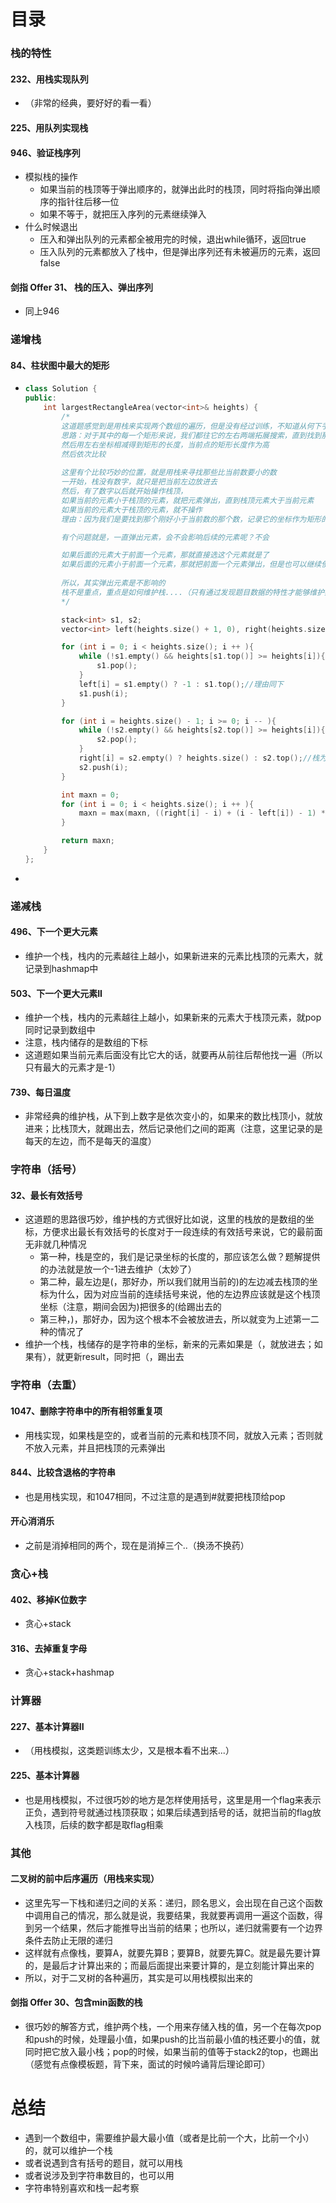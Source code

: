 # 目录

### 栈的特性

#### 232、用栈实现队列

- （非常的经典，要好好的看一看）



#### 225、用队列实现栈



#### 946、验证栈序列

- 模拟栈的操作
  - 如果当前的栈顶等于弹出顺序的，就弹出此时的栈顶，同时将指向弹出顺序的指针往后移一位
  - 如果不等于，就把压入序列的元素继续弹入
- 什么时候退出
  - 压入和弹出队列的元素都全被用完的时候，退出while循环，返回true
  - 压入队列的元素都放入了栈中，但是弹出序列还有未被遍历的元素，返回false



#### 剑指 Offer 31、 栈的压入、弹出序列

- 同上946



### 递增栈

#### 84、柱状图中最大的矩形

- ```cpp
  class Solution {
  public:
      int largestRectangleArea(vector<int>& heights) {
          /*
          这道题感觉到是用栈来实现两个数组的遍历，但是没有经过训练，不知道从何下手...
          思路：对于其中的每一个矩形来说，我们都往它的左右两端拓展搜索，直到找到那些比当前数小的数，记录下它们的坐标
          然后用左右坐标相减得到矩形的长度，当前点的矩形长度作为高
          然后依次比较
          
          这里有个比较巧妙的位置，就是用栈来寻找那些比当前数要小的数
          一开始，栈没有数字，就只是把当前左边放进去
          然后，有了数字以后就开始操作栈顶，
          如果当前的元素小于栈顶的元素，就把元素弹出，直到栈顶元素大于当前元素
          如果当前的元素大于栈顶的元素，就不操作
          理由：因为我们是要找到那个刚好小于当前数的那个数，记录它的坐标作为矩形的长
  
          有个问题就是，一直弹出元素，会不会影响后续的元素呢？不会
  
          如果后面的元素大于前面一个元素，那就直接选这个元素就是了
          如果后面的元素小于前面一个元素，那就把前面一个元素弹出，但是也可以继续使用比前面一个数小的那个数进行判断（因为在前一个元素的时候，踢出的都是比前一个元素还大的数字）
          
          所以，其实弹出元素是不影响的
          栈不是重点，重点是如何维护栈....（只有通过发现题目数据的特性才能够维护好....）
          */
  
          stack<int> s1, s2;
          vector<int> left(heights.size() + 1, 0), right(heights.size() + 1, 0);
  
          for (int i = 0; i < heights.size(); i ++ ){
              while (!s1.empty() && heights[s1.top()] >= heights[i]){
                  s1.pop();
              }
              left[i] = s1.empty() ? -1 : s1.top();//理由同下
              s1.push(i);
          }
  
          for (int i = heights.size() - 1; i >= 0; i -- ){
              while (!s2.empty() && heights[s2.top()] >= heights[i]){
                  s2.pop();
              }
              right[i] = s2.empty() ? heights.size() : s2.top();//栈为空，就表明右边的所有的数都大于第i个数，所以返回heights.size()
              s2.push(i);
          }
  
          int maxn = 0;
          for (int i = 0; i < heights.size(); i ++ ){
              maxn = max(maxn, ((right[i] - i) + (i - left[i]) - 1) * heights[i]);
          }
  
          return maxn;
      }
  };
  ```

- 





### 递减栈

#### 496、下一个更大元素

- 维护一个栈，栈内的元素越往上越小，如果新进来的元素比栈顶的元素大，就记录到hashmap中



#### 503、下一个更大元素II

- 维护一个栈，栈内的元素越往上越小，如果新来的元素大于栈顶元素，就pop同时记录到数组中
- 注意，栈内储存的是数组的下标
- 这道题如果当前元素后面没有比它大的话，就要再从前往后帮他找一遍（所以只有最大的元素才是-1）



#### 739、每日温度

- 非常经典的维护栈，从下到上数字是依次变小的，如果来的数比栈顶小，就放进来；比栈顶大，就踢出去，然后记录他们之间的距离（注意，这里记录的是每天的左边，而不是每天的温度）





### 字符串（括号）

#### 32、最长有效括号

- 这道题的思路很巧妙，维护栈的方式很好比如说，这里的栈放的是数组的坐标，方便求出最长有效括号的长度对于一段连续的有效括号来说，它的最前面无非就几种情况
  - 第一种，栈是空的，我们是记录坐标的长度的，那应该怎么做？题解提供的办法就是放一个-1进去维护（太妙了）
  - 第二种，最左边是(，那好办，所以我们就用当前的)的左边减去栈顶的坐标为什么，因为对应当前的连续括号来说，他的左边界应该就是这个栈顶坐标（注意，期间会因为)把很多的(给踢出去的
  - 第三种，)，那好办，因为这个根本不会被放进去，所以就变为上述第一二种的情况了
- 维护一个栈，栈储存的是字符串的坐标，新来的元素如果是（，就放进去；如果有），就更新result，同时把（，踢出去





### 字符串（去重）

#### 1047、删除字符串中的所有相邻重复项

- 用栈实现，如果栈是空的，或者当前的元素和栈顶不同，就放入元素；否则就不放入元素，并且把栈顶的元素弹出



#### 844、比较含退格的字符串

- 也是用栈实现，和1047相同，不过注意的是遇到#就要把栈顶给pop



#### 开心消消乐

- 之前是消掉相同的两个，现在是消掉三个..（换汤不换药）





### 贪心+栈

#### 402、移掉K位数字

- 贪心+stack



#### 316、去掉重复字母

- 贪心+stack+hashmap





### 计算器

#### 227、基本计算器II

- （用栈模拟，这类题训练太少，又是根本看不出来...）



#### 225、基本计算器

- 也是用栈模拟，不过很巧妙的地方是怎样使用括号，这里是用一个flag来表示正负，遇到符号就通过栈顶获取；如果后续遇到括号的话，就把当前的flag放入栈顶，后续的数字都是取flag相乘





### 其他

#### 二叉树的前中后序遍历（用栈来实现）

- 这里先写一下栈和递归之间的关系：递归，顾名思义，会出现在自己这个函数中调用自己的情况，那么就是说，我要结果，我就要再调用一遍这个函数，得到另一个结果，然后才能推导出当前的结果；也所以，递归就需要有一个边界条件去防止无限的递归
- 这样就有点像栈，要算A，就要先算B；要算B，就要先算C。就是最先要计算的，是最后才计算出来的；而最后面提出来要计算的，是立刻能计算出来的
- 所以，对于二叉树的各种遍历，其实是可以用栈模拟出来的



#### 剑指 Offer 30、包含min函数的栈

- 很巧妙的解答方式，维护两个栈，一个用来存储入栈的值，另一个在每次pop和push的时候，处理最小值，如果push的比当前最小值的栈还要小的值，就同时把它放入最小栈；pop的时候，如果当前的值等于stack2的top，也踢出（感觉有点像模板题，背下来，面试的时候吟诵背后理论即可）





# 总结

- 遇到一个数组中，需要维护最大最小值（或者是比前一个大，比前一个小）的，就可以维护一个栈
- 或者说遇到含有括号的题目，就可以用栈
- 或者说涉及到字符串数目的，也可以用
- 字符串特别喜欢和栈一起考察